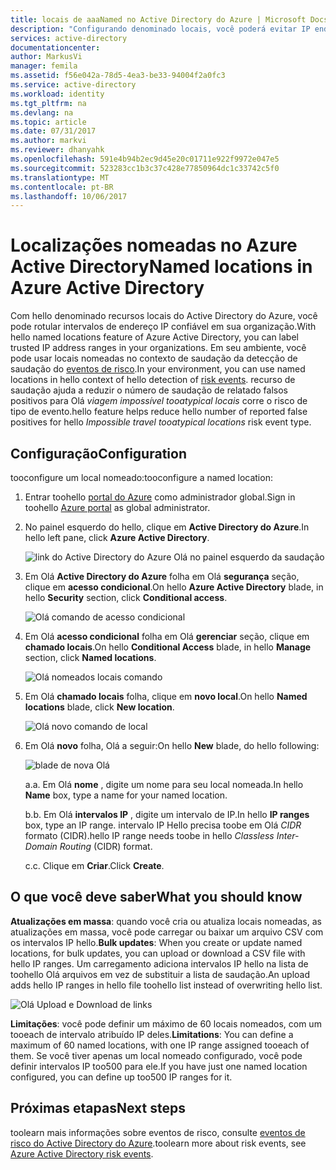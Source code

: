 ```yaml
---
title: locais de aaaNamed no Active Directory do Azure | Microsoft Docs
description: "Configurando denominado locais, você poderá evitar IP endereços pertencentes a sua organização geram falsos positivos para locais de tooatypical viagem impossível Olá corre o risco de tipo de evento."
services: active-directory
documentationcenter: 
author: MarkusVi
manager: femila
ms.assetid: f56e042a-78d5-4ea3-be33-94004f2a0fc3
ms.service: active-directory
ms.workload: identity
ms.tgt_pltfrm: na
ms.devlang: na
ms.topic: article
ms.date: 07/31/2017
ms.author: markvi
ms.reviewer: dhanyahk
ms.openlocfilehash: 591e4b94b2ec9d45e20c01711e922f9972e047e5
ms.sourcegitcommit: 523283cc1b3c37c428e77850964dc1c33742c5f0
ms.translationtype: MT
ms.contentlocale: pt-BR
ms.lasthandoff: 10/06/2017
---
```

# <a name="named-locations-in-azure-active-directory"></a><span data-ttu-id="5c844-103">Localizações nomeadas no Azure Active Directory</span><span class="sxs-lookup"><span data-stu-id="5c844-103">Named locations in Azure Active Directory</span></span>

<span data-ttu-id="5c844-104">Com hello denominado recursos locais do Active Directory do Azure, você pode rotular intervalos de endereço IP confiável em sua organização.</span><span class="sxs-lookup"><span data-stu-id="5c844-104">With hello named locations feature of Azure Active Directory, you can label trusted IP address ranges in your organizations.</span></span> <span data-ttu-id="5c844-105">Em seu ambiente, você pode usar locais nomeadas no contexto de saudação da detecção de saudação do [eventos de risco](active-directory-reporting-risk-events.md).</span><span class="sxs-lookup"><span data-stu-id="5c844-105">In your environment, you can use named locations in hello context of hello detection of [risk events](active-directory-reporting-risk-events.md).</span></span> <span data-ttu-id="5c844-106">recurso de saudação ajuda a reduzir o número de saudação de relatado falsos positivos para Olá *viagem impossível tooatypical locais* corre o risco de tipo de evento.</span><span class="sxs-lookup"><span data-stu-id="5c844-106">hello feature helps reduce hello number of reported false positives for hello *Impossible travel tooatypical locations* risk event type.</span></span> 

## <a name="configuration"></a><span data-ttu-id="5c844-107">Configuração</span><span class="sxs-lookup"><span data-stu-id="5c844-107">Configuration</span></span>

<span data-ttu-id="5c844-108">tooconfigure um local nomeado:</span><span class="sxs-lookup"><span data-stu-id="5c844-108">tooconfigure a named location:</span></span>

1. <span data-ttu-id="5c844-109">Entrar toohello [portal do Azure](https://portal.azure.com) como administrador global.</span><span class="sxs-lookup"><span data-stu-id="5c844-109">Sign in toohello [Azure portal](https://portal.azure.com) as global administrator.</span></span>

2. <span data-ttu-id="5c844-110">No painel esquerdo do hello, clique em **Active Directory do Azure**.</span><span class="sxs-lookup"><span data-stu-id="5c844-110">In hello left pane, click **Azure Active Directory**.</span></span>

    ![link do Active Directory do Azure Olá no painel esquerdo da saudação](./media/active-directory-named-locations/01.png)

3. <span data-ttu-id="5c844-112">Em Olá **Active Directory do Azure** folha em Olá **segurança** seção, clique em **acesso condicional**.</span><span class="sxs-lookup"><span data-stu-id="5c844-112">On hello **Azure Active Directory** blade, in hello **Security** section, click **Conditional access**.</span></span>

    ![Olá comando de acesso condicional](./media/active-directory-named-locations/05.png)


4. <span data-ttu-id="5c844-114">Em Olá **acesso condicional** folha em Olá **gerenciar** seção, clique em **chamado locais**.</span><span class="sxs-lookup"><span data-stu-id="5c844-114">On hello **Conditional Access** blade, in hello **Manage** section, click **Named locations**.</span></span>

    ![Olá nomeados locais comando](./media/active-directory-named-locations/06.png)


5. <span data-ttu-id="5c844-116">Em Olá **chamado locais** folha, clique em **novo local**.</span><span class="sxs-lookup"><span data-stu-id="5c844-116">On hello **Named locations** blade, click **New location**.</span></span>

    ![Olá novo comando de local](./media/active-directory-named-locations/07.png)


6. <span data-ttu-id="5c844-118">Em Olá **novo** folha, Olá a seguir:</span><span class="sxs-lookup"><span data-stu-id="5c844-118">On hello **New** blade, do hello following:</span></span>

    ![blade de nova Olá](./media/active-directory-named-locations/08.png)

    <span data-ttu-id="5c844-120">a.</span><span class="sxs-lookup"><span data-stu-id="5c844-120">a.</span></span> <span data-ttu-id="5c844-121">Em Olá **nome** , digite um nome para seu local nomeada.</span><span class="sxs-lookup"><span data-stu-id="5c844-121">In hello **Name** box, type a name for your named location.</span></span>

    <span data-ttu-id="5c844-122">b.</span><span class="sxs-lookup"><span data-stu-id="5c844-122">b.</span></span> <span data-ttu-id="5c844-123">Em Olá **intervalos IP** , digite um intervalo de IP.</span><span class="sxs-lookup"><span data-stu-id="5c844-123">In hello **IP ranges** box, type an IP range.</span></span> <span data-ttu-id="5c844-124">intervalo IP Hello precisa toobe em Olá *CIDR* formato (CIDR).</span><span class="sxs-lookup"><span data-stu-id="5c844-124">hello IP range needs toobe in hello *Classless Inter-Domain Routing* (CIDR) format.</span></span>  

    <span data-ttu-id="5c844-125">c.</span><span class="sxs-lookup"><span data-stu-id="5c844-125">c.</span></span> <span data-ttu-id="5c844-126">Clique em **Criar**.</span><span class="sxs-lookup"><span data-stu-id="5c844-126">Click **Create**.</span></span>



## <a name="what-you-should-know"></a><span data-ttu-id="5c844-127">O que você deve saber</span><span class="sxs-lookup"><span data-stu-id="5c844-127">What you should know</span></span>

<span data-ttu-id="5c844-128">**Atualizações em massa**: quando você cria ou atualiza locais nomeadas, as atualizações em massa, você pode carregar ou baixar um arquivo CSV com os intervalos IP hello.</span><span class="sxs-lookup"><span data-stu-id="5c844-128">**Bulk updates**: When you create or update named locations, for bulk updates, you can upload or download a CSV file with hello IP ranges.</span></span> <span data-ttu-id="5c844-129">Um carregamento adiciona intervalos IP hello na lista de toohello Olá arquivos em vez de substituir a lista de saudação.</span><span class="sxs-lookup"><span data-stu-id="5c844-129">An upload adds hello IP ranges in hello file toohello list instead of overwriting hello list.</span></span>

![Olá Upload e Download de links](./media/active-directory-named-locations/09.png)


<span data-ttu-id="5c844-131">**Limitações**: você pode definir um máximo de 60 locais nomeados, com um tooeach de intervalo atribuído IP deles.</span><span class="sxs-lookup"><span data-stu-id="5c844-131">**Limitations**: You can define a maximum of 60 named locations, with one IP range assigned tooeach of them.</span></span> <span data-ttu-id="5c844-132">Se você tiver apenas um local nomeado configurado, você pode definir intervalos IP too500 para ele.</span><span class="sxs-lookup"><span data-stu-id="5c844-132">If you have just one named location configured, you can define up too500 IP ranges for it.</span></span>


## <a name="next-steps"></a><span data-ttu-id="5c844-133">Próximas etapas</span><span class="sxs-lookup"><span data-stu-id="5c844-133">Next steps</span></span>

<span data-ttu-id="5c844-134">toolearn mais informações sobre eventos de risco, consulte [eventos de risco do Active Directory do Azure](active-directory-reporting-risk-events.md).</span><span class="sxs-lookup"><span data-stu-id="5c844-134">toolearn more about risk events, see [Azure Active Directory risk events](active-directory-reporting-risk-events.md).</span></span>

